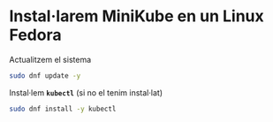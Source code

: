 # Instal·larem MiniKube en un Linux Fedora
Actualitzem el sistema
```bash
sudo dnf update -y
```

Instal·lem **`kubectl`** (si no el tenim instal·lat)
```bash
sudo dnf install -y kubectl
```